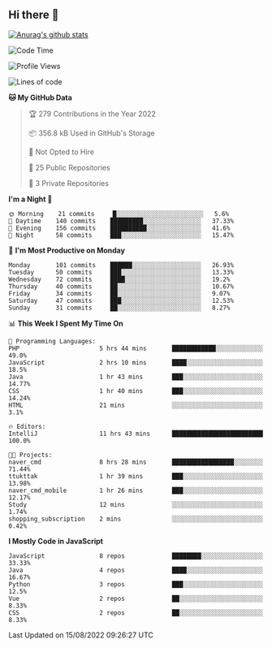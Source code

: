 ## Hi there 👋

[![Anurag's github stats](https://github-readme-stats.vercel.app/api?username=Songwonseok)](https://github.com/anuraghazra/github-readme-stats)



<!--START_SECTION:waka-->
![Code Time](http://img.shields.io/badge/Code%20Time-1%2C705%20hrs%2019%20mins-blue)

![Profile Views](http://img.shields.io/badge/Profile%20Views-0-blue)

![Lines of code](https://img.shields.io/badge/From%20Hello%20World%20I%27ve%20Written-3%20Million%20lines%20of%20code-blue)

**🐱 My GitHub Data** 

> 🏆 279 Contributions in the Year 2022
 > 
> 📦 356.8 kB Used in GitHub's Storage 
 > 
> 🚫 Not Opted to Hire
 > 
> 📜 25 Public Repositories 
 > 
> 🔑 3 Private Repositories  
 > 
**I'm a Night 🦉** 

```text
🌞 Morning    21 commits     █░░░░░░░░░░░░░░░░░░░░░░░░   5.6% 
🌆 Daytime    140 commits    █████████░░░░░░░░░░░░░░░░   37.33% 
🌃 Evening    156 commits    ██████████░░░░░░░░░░░░░░░   41.6% 
🌙 Night      58 commits     ███░░░░░░░░░░░░░░░░░░░░░░   15.47%

```
📅 **I'm Most Productive on Monday** 

```text
Monday       101 commits    ██████░░░░░░░░░░░░░░░░░░░   26.93% 
Tuesday      50 commits     ███░░░░░░░░░░░░░░░░░░░░░░   13.33% 
Wednesday    72 commits     ████░░░░░░░░░░░░░░░░░░░░░   19.2% 
Thursday     40 commits     ██░░░░░░░░░░░░░░░░░░░░░░░   10.67% 
Friday       34 commits     ██░░░░░░░░░░░░░░░░░░░░░░░   9.07% 
Saturday     47 commits     ███░░░░░░░░░░░░░░░░░░░░░░   12.53% 
Sunday       31 commits     ██░░░░░░░░░░░░░░░░░░░░░░░   8.27%

```


📊 **This Week I Spent My Time On** 

```text
💬 Programming Languages: 
PHP                      5 hrs 44 mins       ████████████░░░░░░░░░░░░░   49.0% 
JavaScript               2 hrs 10 mins       ████░░░░░░░░░░░░░░░░░░░░░   18.5% 
Java                     1 hr 43 mins        ███░░░░░░░░░░░░░░░░░░░░░░   14.77% 
CSS                      1 hr 40 mins        ███░░░░░░░░░░░░░░░░░░░░░░   14.24% 
HTML                     21 mins             ░░░░░░░░░░░░░░░░░░░░░░░░░   3.1%

🔥 Editors: 
IntelliJ                 11 hrs 43 mins      █████████████████████████   100.0%

🐱‍💻 Projects: 
naver_cmd                8 hrs 28 mins       █████████████████░░░░░░░░   71.44% 
ttukttak                 1 hr 39 mins        ███░░░░░░░░░░░░░░░░░░░░░░   13.98% 
naver_cmd_mobile         1 hr 26 mins        ███░░░░░░░░░░░░░░░░░░░░░░   12.17% 
Study                    12 mins             ░░░░░░░░░░░░░░░░░░░░░░░░░   1.74% 
shopping_subscription    2 mins              ░░░░░░░░░░░░░░░░░░░░░░░░░   0.42%

```

**I Mostly Code in JavaScript** 

```text
JavaScript               8 repos             ████████░░░░░░░░░░░░░░░░░   33.33% 
Java                     4 repos             ████░░░░░░░░░░░░░░░░░░░░░   16.67% 
Python                   3 repos             ███░░░░░░░░░░░░░░░░░░░░░░   12.5% 
Vue                      2 repos             ██░░░░░░░░░░░░░░░░░░░░░░░   8.33% 
CSS                      2 repos             ██░░░░░░░░░░░░░░░░░░░░░░░   8.33%

```



 Last Updated on 15/08/2022 09:26:27 UTC
<!--END_SECTION:waka-->

